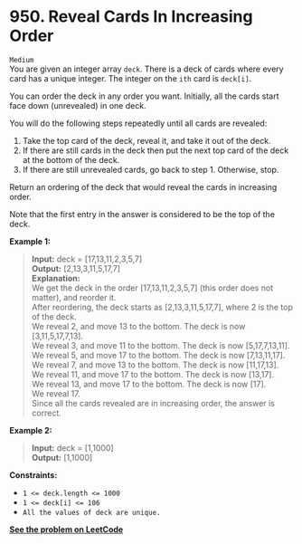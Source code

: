 # 950. Reveal Cards In Increasing Order

`Medium` <br />
You are given an integer array `deck`. There is a deck of cards where every card has a unique integer. The integer on the `ith` card is `deck[i]`.

You can order the deck in any order you want. Initially, all the cards start face down (unrevealed) in one deck.

You will do the following steps repeatedly until all cards are revealed:

1. Take the top card of the deck, reveal it, and take it out of the deck.
2. If there are still cards in the deck then put the next top card of the deck at the bottom of the deck.
3. If there are still unrevealed cards, go back to step 1. Otherwise, stop.

Return an ordering of the deck that would reveal the cards in increasing order.

Note that the first entry in the answer is considered to be the top of the deck.

**Example 1:**

> **Input:** deck = [17,13,11,2,3,5,7] <br />
> **Output:** [2,13,3,11,5,17,7] <br />
> **Explanation:**  <br />
> We get the deck in the order [17,13,11,2,3,5,7] (this order does not matter), and reorder it. <br />
> After reordering, the deck starts as [2,13,3,11,5,17,7], where 2 is the top of the deck. <br />
> We reveal 2, and move 13 to the bottom.  The deck is now [3,11,5,17,7,13]. <br />
> We reveal 3, and move 11 to the bottom.  The deck is now [5,17,7,13,11]. <br />
> We reveal 5, and move 17 to the bottom.  The deck is now [7,13,11,17]. <br />
> We reveal 7, and move 13 to the bottom.  The deck is now [11,17,13]. <br />
> We reveal 11, and move 17 to the bottom.  The deck is now [13,17]. <br />
> We reveal 13, and move 17 to the bottom.  The deck is now [17]. <br />
> We reveal 17. <br />
> Since all the cards revealed are in increasing order, the answer is correct.

**Example 2:**

> **Input:** deck = [1,1000] <br />
> **Output:** [1,1000]

**Constraints:**

- `1 <= deck.length <= 1000`
- `1 <= deck[i] <= 106`
- `All the values of deck are unique.`

[**See the problem on LeetCode**](https://leetcode.com/problems/reveal-cards-in-increasing-order/)